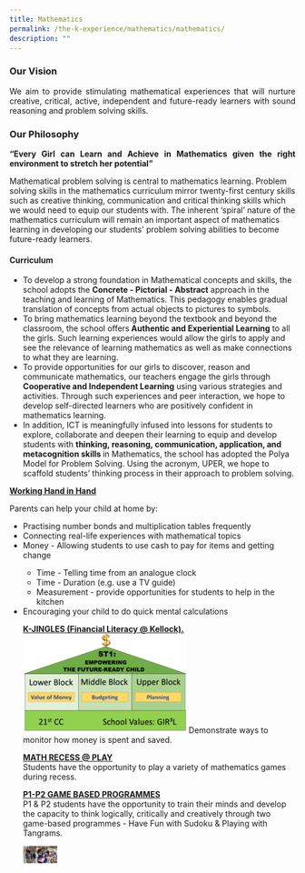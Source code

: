 ```yaml
---
title: Mathematics
permalink: /the-k-experience/mathematics/mathematics/
description: ""
---
```

<h3>Our Vision</h3>

<p align="justify">We aim to provide stimulating mathematical experiences that will nurture creative, critical, active, independent and future-ready learners with sound reasoning and problem solving skills.</p>

<h3>Our Philosophy</h3>

<p align="justify"><strong>“Every Girl can Learn and Achieve in Mathematics given the right environment to stretch her potential”</strong></p>
<p>Mathematical problem solving is central to mathematics learning. Problem solving skills in the mathematics curriculum mirror twenty-first century skills such as creative thinking, communication and critical thinking skills which we would need to equip our students with. The inherent ‘spiral’ nature of the mathematics curriculum will remain an important aspect of mathematics learning in developing our students' problem solving abilities to become future-ready learners. </p>

<h4>Curriculum</h4>
<p>
</p><ul>
	<li>To develop a strong foundation in Mathematical concepts and skills, the school adopts the <strong>Concrete - Pictorial - Abstract</strong> approach in the teaching and learning of Mathematics. This pedagogy enables gradual translation of concepts from actual objects to pictures to symbols. </li>
<li>To bring mathematics learning beyond the textbook and beyond the classroom, the school offers<strong> Authentic and Experiential Learning</strong> to all the girls. Such learning experiences would allow the girls to apply and see the relevance of learning mathematics as well as make connections to what they are learning.</li>
<li>To provide opportunities for our girls to discover, reason and communicate mathematics, our teachers engage the girls through <strong>Cooperative and Independent Learning</strong> using various strategies and activities. Through such experiences and peer interaction, we hope to develop self-directed learners who are positively confident in mathematics learning. </li>
<li>In addition, ICT is meaningfully infused into lessons for students to explore, collaborate and deepen their learning to equip and develop students with <strong>thinking, reasoning, communication, application, and metacognition skills </strong>in Mathematics, the school has adopted the Polya Model for Problem Solving. Using the acronym, UPER, we hope to scaffold students’ thinking process in their approach to problem solving.</li>
	</ul>
<p></p>
<p><strong><u>Working Hand in Hand</u></strong><br>

Parents can help your child at home by:<br>

</p><ul>
<li>Practising number bonds and multiplication tables frequently</li>
<li>Connecting real-life experiences with mathematical topics</li>
<li>Money - Allowing students to use cash to pay for items and getting change</li>
	<ul>
		<li>Time - Telling time from an analogue clock
    </li><li>Time - Duration (e.g. use a TV guide)
    </li><li>Measurement - provide opportunities for students to help in the kitchen</li></ul>
<li>Encouraging your child to do quick mental calculations</li>
<p></p>
<p><strong><u>K-JINGLES (Financial Literacy @ Kellock). </u></strong><br>
	<img src="/images/2023/Math/math_1.png" width="60%;">
Demonstrate ways to monitor how money is spent and saved.</p>
                   
<p><strong><u>MATH RECESS @ PLAY</u></strong><br>
Students have the opportunity to play a variety of mathematics games during recess.</p>

<p><strong><u>P1-P2 GAME BASED PROGRAMMES</u></strong><br>
P1 &amp; P2 students have the opportunity to train their minds and develop the capacity to think logically, critically and creatively through two game-based programmes - Have Fun with Sudoku &amp; Playing with Tangrams. 
</p>
	<img src="/images/2023/Math/math_6.jpg" width="60"></ul>